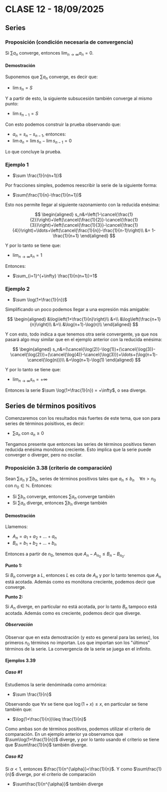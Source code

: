 # CLASE 12 - 18/09/2025

## Series

### Proposición (condición necesaria de convergencia)

Si $\sum a_n$ converge, entonces $\lim_{n\to\infty} a_n=0$.

#### Demostración

Suponemos que $\sum a_n$ converge, es decir que:

- $\lim s_n = S$

Y a partir de esto, la siguiente subsucesión también converge al mismo punto:

- $\lim s_{n-1} = S$

Con esto podemos construir la prueba observando que:

- $a_n=s_n-s_{n-1}$, entonces:
- $\lim a_n=\lim s_n - \lim s_{n-1}=0$

Lo que concluye la prueba.

### Ejemplo 1

- $\sum \frac{1}{n(n+1)}$

Por fracciones simples, podemos reescribir la serie de la siguiente forma:

- $\sum(\frac{1}{n}-\frac{1}{n+1})$

Esto nos permite llegar al siguiente razonamiento con la reducida enésima:

$$
\begin{aligned}
s_n&=\left(1-\cancel{\frac{1}{2}}\right)+\left(\cancel{\frac{1}{2}}-\cancel{\frac{1}{3}}\right)+\left(\cancel{\frac{1}{3}}-\cancel{\frac{1}{4}}\right)+\ldots+\left(\cancel{\frac{1}{n}}-\frac{1}{n-1}\right)\\
&= 1-\frac{1}{n+1}
\end{aligned}
$$

Y por lo tanto se tiene que:

- $\lim_{n\to\infty}s_n=1$

Entonces:

- $\sum_{i=1}^{+\infty} \frac{1}{n(n+1)}=1$

### Ejemplo 2

- $\sum \log(1+\frac{1}{n})$

Simplificando un poco podemos llegar a una expresión más amigable:

$$
\begin{aligned}
&\log\left(1+\frac{1}{n}\right)\\
&=\\
&\log\left(\frac{n+1}{n}\right)\\
&=\\
&\log(n+1)-\log(n)\\
\end{aligned}
$$

Y con esto, todo indica a que tenemos otra serie convergente, ya que nos pasará algo muy similar que en el ejemplo anterior con la reducida enésima:

$$
\begin{aligned}
s_n&=(\cancel{\log(2)}-\log(1))+(\cancel{\log(3)}-\cancel{\log(2)})+(\cancel{\log(4)}-\cancel{\log(3)})+\ldots+(\log(n+1)-\cancel{\log(n)})\\
&=\log(n+1)-\log(1)
\end{aligned}
$$

Y por lo tanto se tiene que:

- $\lim_{n\to\infty} s_n=+\infty$

Entonces la serie $\sum \log(1+\frac{1}{n}) = +\infty$, o sea diverge.

## Series de términos positivos

Comenzaremos con los resultados más fuertes de este tema, que son para series de términos poisitivos, es decir:

- $\sum a_n$ con $a_n\geq0$

Tengamos presente que entonces las series de términos positivos tienen reducida enésima monótona creciente. Esto implica que la serie puede converger o diverger, pero no oscilar.

### Proposición 3.38 (criterio de comparación)

Sean $\sum a_n$ y $\sum b_n$, series de términos positivos tales que $a_n\leq b_n\quad\forall n>n_0$ con $n_0\in\mathbb{N}$. Entonces:

- Si $\sum b_n$ converge, entonces $\sum a_n$ converge también
- Si $\sum a_n$ diverge, entonces $\sum b_n$ diverge también

#### Demostración

Llamemos:

- $A_n=a_1+a_2+\ldots+a_n$
- $B_n=b_1+b_2+\ldots+b_n$

Entonces a partir de $n_0$, tenemos que $A_n-A_{n_0}\leq B_n-B_{n_0}$.

**Punto 1:**

Si $B_n$ converge a $L$, entonces $L$ es cota de $A_n$ y por lo tanto tenemos que $A_n$ está acotada. Además como es monótona creciente, podemos decir que converge.

**Punto 2:**

Si $A_n$ diverge, en particular no está acotada, por lo tanto $B_n$ tampoco está acotada. Además como es creciente, podemos decir que diverge.

##### Observación

Observar que en esta demostración (y esto es general para las series), los primeros $n_0$ términos no importan. Los que importan son los "últimos" términos de la serie. La convergencia de la serie se juega en el infinito.

#### Ejemplos 3.39

##### Caso #1

Estudiemos la serie denóminada como armónica:

- $\sum \frac{1}{n}$

Observando que $\forall x$ se tiene que $\log(1+x)\leq x$, en particular se tiene también que:

- $\log(1+\frac{1}{n})\leq \frac{1}{n}$

Como ambas son de términos positivos, podemos utilizar el criterio de comparación.
En un ejemplo anterior ya observamos que $\sum\log(1+\frac{1}{n})$ diverge, y por lo tanto usando el criterio se tiene que $\sum\frac{1}{n}$ también diverge.

##### Caso #2

Si $\alpha<1$, entonces $\frac{1}{n^{\alpha}}<\frac{1}{n}$. Y como $\sum\frac{1}{n}$ diverge, por el criterio de comparación

- $\sum\frac{1}{n^{\alpha}}$ también diverge